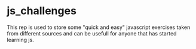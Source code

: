 # js_challenges

This rep is used to store some "quick and easy" javascript exercises taken from different sources and can be usefull for anyone that has started learning js.
